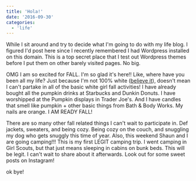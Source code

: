 ```yaml
---
title: 'Hola!'
date: '2016-09-30'
categories:
  - 'life'
---
```


While I sit around and try to decide what I'm going to do with my life blog. I figured I'd post here since I recently remembered I had Wordpress installed on this domain. This is a top secret place that I test out Wordpress themes before I put them on other barely visited pages. No big.

OMG I am so excited for FALL. I'm so glad it's here!! Like, where have you been all my life? Just because I'm not 100% white ([believe it](http://dna.ancestry.com/public/ethnicity/022e9946-6992-48bc-ad9c-9b9915afd3a6/2b50218b-1a8f-4933-ad8b-edcc56c44437)), doesn't mean I can't partake in all of the basic white girl fall activities! I have already bought all the pumpkin drinks at Starbucks and Dunkin Donuts. I have worshipped at the Pumpkin displays in Trader Joe's. And I have candles that smell like pumpkin + other basic things from Bath & Body Works. My nails are orange. I AM READY FALL!

There are so many other fall related things I can't wait to participate in. Def jackets, sweaters, and being cozy. Being cozy on the couch, and snuggling my dog who gets snuggly this time of year. Also, this weekend Shaun and I are going camping!!! This is my first LEGIT camping trip. I went camping in Girl Scouts, but that just means sleeping in cabins on bunk beds. This will be legit. I can't wait to share about it afterwards. Look out for some sweet posts on Instagram!

ok bye!
